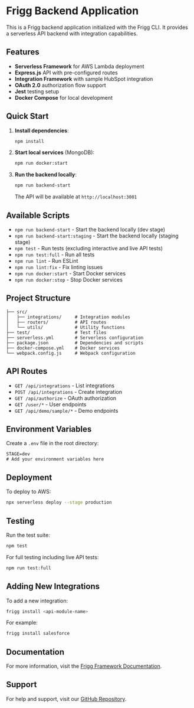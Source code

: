 # Frigg Backend Application

This is a Frigg backend application initialized with the Frigg CLI. It provides a serverless API backend with integration capabilities.

## Features

- **Serverless Framework** for AWS Lambda deployment
- **Express.js** API with pre-configured routes
- **Integration Framework** with sample HubSpot integration
- **OAuth 2.0** authorization flow support
- **Jest** testing setup
- **Docker Compose** for local development

## Quick Start

1. **Install dependencies**:
   ```bash
   npm install
   ```

2. **Start local services** (MongoDB):
   ```bash
   npm run docker:start
   ```

3. **Run the backend locally**:
   ```bash
   npm run backend-start
   ```

   The API will be available at `http://localhost:3001`

## Available Scripts

- `npm run backend-start` - Start the backend locally (dev stage)
- `npm run backend-start:staging` - Start the backend locally (staging stage)
- `npm test` - Run tests (excluding interactive and live API tests)
- `npm run test:full` - Run all tests
- `npm run lint` - Run ESLint
- `npm run lint:fix` - Fix linting issues
- `npm run docker:start` - Start Docker services
- `npm run docker:stop` - Stop Docker services

## Project Structure

```
├── src/
│   ├── integrations/     # Integration modules
│   ├── routers/          # API routes
│   └── utils/            # Utility functions
├── test/                 # Test files
├── serverless.yml        # Serverless configuration
├── package.json          # Dependencies and scripts
├── docker-compose.yml    # Docker services
└── webpack.config.js     # Webpack configuration
```

## API Routes

- `GET /api/integrations` - List integrations
- `POST /api/integrations` - Create integration
- `GET /api/authorize` - OAuth authorization
- `GET /user/*` - User endpoints
- `GET /api/demo/sample/*` - Demo endpoints

## Environment Variables

Create a `.env` file in the root directory:

```env
STAGE=dev
# Add your environment variables here
```

## Deployment

To deploy to AWS:

```bash
npx serverless deploy --stage production
```

## Testing

Run the test suite:

```bash
npm test
```

For full testing including live API tests:

```bash
npm run test:full
```

## Adding New Integrations

To add a new integration:

```bash
frigg install <api-module-name>
```

For example:
```bash
frigg install salesforce
```

## Documentation

For more information, visit the [Frigg Framework Documentation](https://docs.friggframework.org/).

## Support

For help and support, visit our [GitHub Repository](https://github.com/friggframework/frigg).